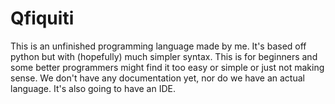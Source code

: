 # Qfiquiti
This is an unfinished programming language made by me. It's based off python but with (hopefully) much simpler syntax.
This is for beginners and some better programmers might find it too easy or simple or just not making sense.
We don't have any documentation yet, nor do we have an actual language.
It's also going to have an IDE.
